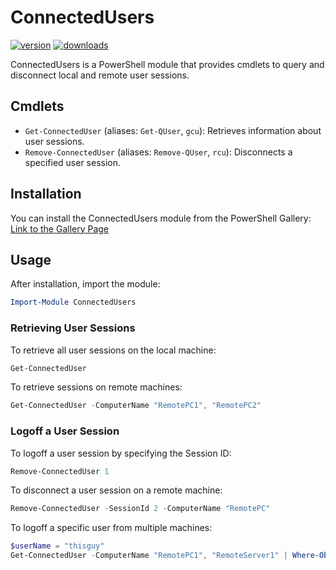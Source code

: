 ﻿# ConnectedUsers

[![version](https://img.shields.io/powershellgallery/v/ConnectedUsers.svg?include_prereleases)](https://www.powershellgallery.com/packages/ConnectedUsers)
[![downloads](https://img.shields.io/powershellgallery/dt/ConnectedUsers.svg?label=downloads)](https://www.powershellgallery.com/stats/packages/ConnectedUsers?groupby=Version)

ConnectedUsers is a PowerShell module that provides cmdlets to query and disconnect local and remote user sessions.

## Cmdlets

- `Get-ConnectedUser` (aliases: `Get-QUser`, `gcu`): Retrieves information about user sessions.
- `Remove-ConnectedUser` (aliases: `Remove-QUser`, `rcu`): Disconnects a specified user session.

## Installation

You can install the ConnectedUsers module from the PowerShell Gallery: [Link to the Gallery Page](https://www.powershellgallery.com/packages/ConnectedUsers)

## Usage

After installation, import the module:
```powershell
Import-Module ConnectedUsers
```

### Retrieving User Sessions

To retrieve all user sessions on the local machine:

```powershell
Get-ConnectedUser
```

To retrieve sessions on remote machines:

```powershell
Get-ConnectedUser -ComputerName "RemotePC1", "RemotePC2"
```

### Logoff a User Session

To logoff a user session by specifying the Session ID:

```powershell
Remove-ConnectedUser 1
```

To disconnect a user session on a remote machine:
```powershell
Remove-ConnectedUser -SessionId 2 -ComputerName "RemotePC"
```

To logoff a specific user from multiple machines:
```powershell
$userName = "thisguy"
Get-ConnectedUser -ComputerName "RemotePC1", "RemoteServer1" | Where-Object { $_.UserName -eq $thisGuy } | Remove-ConnectedUser
```